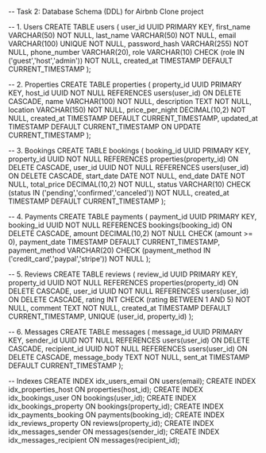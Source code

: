 
-- Task 2: Database Schema (DDL) for Airbnb Clone project

-- 1. Users
CREATE TABLE users (
    user_id UUID PRIMARY KEY,
    first_name VARCHAR(50) NOT NULL,
    last_name VARCHAR(50) NOT NULL,
    email VARCHAR(100) UNIQUE NOT NULL,
    password_hash VARCHAR(255) NOT NULL,
    phone_number VARCHAR(20),
    role VARCHAR(10) CHECK (role IN ('guest','host','admin')) NOT NULL,
    created_at TIMESTAMP DEFAULT CURRENT_TIMESTAMP
);

-- 2. Properties
CREATE TABLE properties (
    property_id UUID PRIMARY KEY,
    host_id UUID NOT NULL REFERENCES users(user_id) ON DELETE CASCADE,
    name VARCHAR(100) NOT NULL,
    description TEXT NOT NULL,
    location VARCHAR(150) NOT NULL,
    price_per_night DECIMAL(10,2) NOT NULL,
    created_at TIMESTAMP DEFAULT CURRENT_TIMESTAMP,
    updated_at TIMESTAMP DEFAULT CURRENT_TIMESTAMP ON UPDATE CURRENT_TIMESTAMP
);

-- 3. Bookings
CREATE TABLE bookings (
    booking_id UUID PRIMARY KEY,
    property_id UUID NOT NULL REFERENCES properties(property_id) ON DELETE CASCADE,
    user_id UUID NOT NULL REFERENCES users(user_id) ON DELETE CASCADE,
    start_date DATE NOT NULL,
    end_date DATE NOT NULL,
    total_price DECIMAL(10,2) NOT NULL,
    status VARCHAR(10) CHECK (status IN ('pending','confirmed','canceled')) NOT NULL,
    created_at TIMESTAMP DEFAULT CURRENT_TIMESTAMP
);

-- 4. Payments
CREATE TABLE payments (
    payment_id UUID PRIMARY KEY,
    booking_id UUID NOT NULL REFERENCES bookings(booking_id) ON DELETE CASCADE,
    amount DECIMAL(10,2) NOT NULL CHECK (amount >= 0),
    payment_date TIMESTAMP DEFAULT CURRENT_TIMESTAMP,
    payment_method VARCHAR(20) CHECK (payment_method IN ('credit_card','paypal','stripe')) NOT NULL
);

-- 5. Reviews
CREATE TABLE reviews (
    review_id UUID PRIMARY KEY,
    property_id UUID NOT NULL REFERENCES properties(property_id) ON DELETE CASCADE,
    user_id UUID NOT NULL REFERENCES users(user_id) ON DELETE CASCADE,
    rating INT CHECK (rating BETWEEN 1 AND 5) NOT NULL,
    comment TEXT NOT NULL,
    created_at TIMESTAMP DEFAULT CURRENT_TIMESTAMP,
    UNIQUE (user_id, property_id)
);

-- 6. Messages
CREATE TABLE messages (
    message_id UUID PRIMARY KEY,
    sender_id UUID NOT NULL REFERENCES users(user_id) ON DELETE CASCADE,
    recipient_id UUID NOT NULL REFERENCES users(user_id) ON DELETE CASCADE,
    message_body TEXT NOT NULL,
    sent_at TIMESTAMP DEFAULT CURRENT_TIMESTAMP
);

-- Indexes
CREATE INDEX idx_users_email ON users(email);
CREATE INDEX idx_properties_host ON properties(host_id);
CREATE INDEX idx_bookings_user ON bookings(user_id);
CREATE INDEX idx_bookings_property ON bookings(property_id);
CREATE INDEX idx_payments_booking ON payments(booking_id);
CREATE INDEX idx_reviews_property ON reviews(property_id);
CREATE INDEX idx_messages_sender ON messages(sender_id);
CREATE INDEX idx_messages_recipient ON messages(recipient_id);
